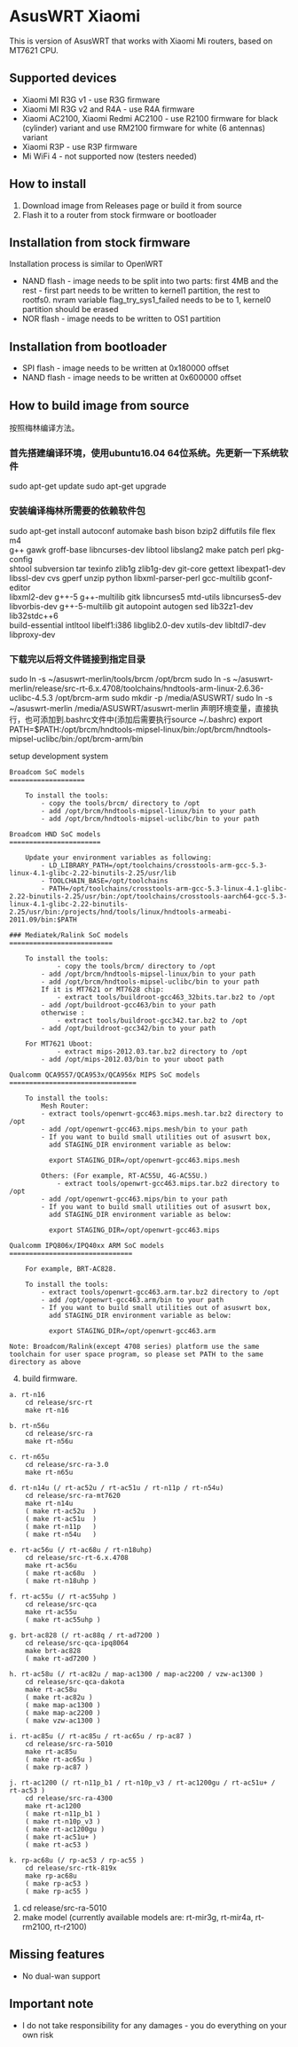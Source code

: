 # AsusWRT Xiaomi
This is version of AsusWRT that works with Xiaomi Mi routers, based on MT7621 CPU.

## Supported devices
- Xiaomi MI R3G v1 - use R3G firmware
- Xiaomi MI R3G v2 and R4A - use R4A firmware
- Xiaomi AC2100, Xiaomi Redmi AC2100 - use R2100 firmware for black (cylinder) variant and use RM2100 firmware for white (6 antennas) variant
- Xiaomi R3P - use R3P firmware
- Mi WiFi 4 - not supported now (testers needed)

## How to install
1. Download image from Releases page or build it from source
2. Flash it to a router from stock firmware or bootloader

## Installation from stock firmware
Installation process is similar to OpenWRT
- NAND flash - image needs to be split into two parts: first 4MB and the rest - first part needs to be written to kernel1 partition, the rest to rootfs0. nvram variable flag_try_sys1_failed needs to be to 1, kernel0 partition should be erased
- NOR flash - image needs to be written to OS1 partition

## Installation from bootloader
- SPI flash - image needs to be written at 0x180000 offset
- NAND flash - image needs to be written at 0x600000 offset

## How to build image from source
按照梅林编译方法。

### 首先搭建编译环境，使用ubuntu16.04  64位系统。先更新一下系统软件
sudo apt-get update
sudo apt-get upgrade

### 安装编译梅林所需要的依赖软件包
sudo apt-get install autoconf automake bash bison bzip2 diffutils file flex m4 \
g++ gawk groff-base libncurses-dev libtool libslang2 make patch perl pkg-config \
shtool subversion tar texinfo zlib1g zlib1g-dev git-core gettext libexpat1-dev \
libssl-dev cvs gperf unzip python libxml-parser-perl gcc-multilib gconf-editor \
libxml2-dev g++-5 g++-multilib gitk libncurses5 mtd-utils libncurses5-dev \
libvorbis-dev g++-5-multilib git autopoint autogen sed lib32z1-dev lib32stdc++6 \
build-essential intltool libelf1:i386 libglib2.0-dev xutils-dev libltdl7-dev libproxy-dev


### 下载完以后将文件链接到指定目录
sudo ln -s ~/asuswrt-merlin/tools/brcm /opt/brcm
sudo ln -s ~/asuswrt-merlin/release/src-rt-6.x.4708/toolchains/hndtools-arm-linux-2.6.36-uclibc-4.5.3 /opt/brcm-arm
sudo mkdir -p /media/ASUSWRT/
sudo ln -s ~/asuswrt-merlin /media/ASUSWRT/asuswrt-merlin
声明环境变量，直接执行，也可添加到.bashrc文件中(添加后需要执行source ~/.bashrc)
export PATH=$PATH:/opt/brcm/hndtools-mipsel-linux/bin:/opt/brcm/hndtools-mipsel-uclibc/bin:/opt/brcm-arm/bin



setup development system

	Broadcom SoC models
	===================

		To install the tools:
		    - copy the tools/brcm/ directory to /opt
		    - add /opt/brcm/hndtools-mipsel-linux/bin to your path
		    - add /opt/brcm/hndtools-mipsel-uclibc/bin to your path

	Broadcom HND SoC models
	=======================

		Update your environment variables as following:
		    - LD_LIBRARY_PATH=/opt/toolchains/crosstools-arm-gcc-5.3-linux-4.1-glibc-2.22-binutils-2.25/usr/lib
		    - TOOLCHAIN_BASE=/opt/toolchains
		    - PATH=/opt/toolchains/crosstools-arm-gcc-5.3-linux-4.1-glibc-2.22-binutils-2.25/usr/bin:/opt/toolchains/crosstools-aarch64-gcc-5.3-linux-4.1-glibc-2.22-binutils-2.25/usr/bin:/projects/hnd/tools/linux/hndtools-armeabi-2011.09/bin:$PATH

	### Mediatek/Ralink SoC models
	==========================

		To install the tools:
	    	    - copy the tools/brcm/ directory to /opt
		    - add /opt/brcm/hndtools-mipsel-linux/bin to your path
		    - add /opt/brcm/hndtools-mipsel-uclibc/bin to your path
		    If it is MT7621 or MT7628 chip:
	    	    - extract tools/buildroot-gcc463_32bits.tar.bz2 to /opt
		    - add /opt/buildroot-gcc463/bin to your path
		    otherwise :
	    	    - extract tools/buildroot-gcc342.tar.bz2 to /opt
		    - add /opt/buildroot-gcc342/bin to your path

		For MT7621 Uboot:
	    	    - extract mips-2012.03.tar.bz2 directory to /opt
		    - add /opt/mips-2012.03/bin to your uboot path

	Qualcomm QCA9557/QCA953x/QCA956x MIPS SoC models
	================================

		To install the tools:
		    Mesh Router:
		    - extract tools/openwrt-gcc463.mips.mesh.tar.bz2 directory to /opt
		    - add /opt/openwrt-gcc463.mips.mesh/bin to your path
		    - If you want to build small utilities out of asuswrt box,
		      add STAGING_DIR environment variable as below:

		      export STAGING_DIR=/opt/openwrt-gcc463.mips.mesh

		    Others: (For example, RT-AC55U, 4G-AC55U.)
	    	    - extract tools/openwrt-gcc463.mips.tar.bz2 directory to /opt
		    - add /opt/openwrt-gcc463.mips/bin to your path
		    - If you want to build small utilities out of asuswrt box,
		      add STAGING_DIR environment variable as below:

		      export STAGING_DIR=/opt/openwrt-gcc463.mips

	Qualcomm IPQ806x/IPQ40xx ARM SoC models
	===============================

		For example, BRT-AC828.

		To install the tools:
		    - extract tools/openwrt-gcc463.arm.tar.bz2 directory to /opt
		    - add /opt/openwrt-gcc463.arm/bin to your path
		    - If you want to build small utilities out of asuswrt box,
		      add STAGING_DIR environment variable as below:
	
		      export STAGING_DIR=/opt/openwrt-gcc463.arm

	Note: Broadcom/Ralink(except 4708 series) platform use the same toolchain for user space program, so please set PATH to the same directory as above

   4. build firmware.

	a. rt-n16
		cd release/src-rt
		make rt-n16

	b. rt-n56u
		cd release/src-ra
		make rt-n56u

	c. rt-n65u
		cd release/src-ra-3.0
		make rt-n65u

	d. rt-n14u (/ rt-ac52u / rt-ac51u / rt-n11p / rt-n54u)
		cd release/src-ra-mt7620
		make rt-n14u
		( make rt-ac52u  )
		( make rt-ac51u  )
		( make rt-n11p   )
		( make rt-n54u   )

	e. rt-ac56u (/ rt-ac68u / rt-n18uhp)
		cd release/src-rt-6.x.4708
		make rt-ac56u
		( make rt-ac68u  )
		( make rt-n18uhp )

	f. rt-ac55u (/ rt-ac55uhp )
		cd release/src-qca
		make rt-ac55u
		( make rt-ac55uhp )

	g. brt-ac828 (/ rt-ac88q / rt-ad7200 )
		cd release/src-qca-ipq8064
		make brt-ac828
		( make rt-ad7200 )

	h. rt-ac58u (/ rt-ac82u / map-ac1300 / map-ac2200 / vzw-ac1300 )
		cd release/src-qca-dakota
		make rt-ac58u
		( make rt-ac82u )
		( make map-ac1300 )
		( make map-ac2200 )
		( make vzw-ac1300 )

	i. rt-ac85u (/ rt-ac85u / rt-ac65u / rp-ac87 )
		cd release/src-ra-5010
		make rt-ac85u
		( make rt-ac65u )
		( make rp-ac87 )

	j. rt-ac1200 (/ rt-n11p_b1 / rt-n10p_v3 / rt-ac1200gu / rt-ac51u+ / rt-ac53 )
		cd release/src-ra-4300
		make rt-ac1200
		( make rt-n11p_b1 )
		( make rt-n10p_v3 )
		( make rt-ac1200gu )
		( make rt-ac51u+ )
		( make rt-ac53 )

	k. rp-ac68u (/ rp-ac53 / rp-ac55 )
		cd release/src-rtk-819x
		make rp-ac68u
		( make rp-ac53 )
		( make rp-ac55 )







1. cd release/src-ra-5010
2. make model (currently available models are: rt-mir3g, rt-mir4a, rt-rm2100, rt-r2100)

## Missing features
- No dual-wan support

## Important note
- I do not take responsibility for any damages - you do everything on your own risk
